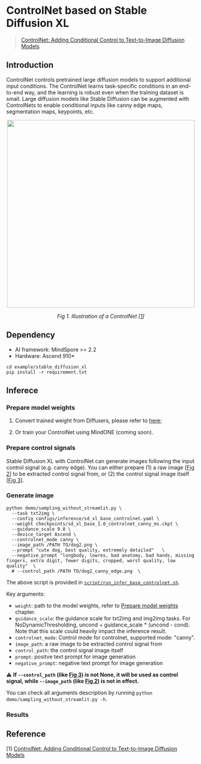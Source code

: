 # ControlNet based on Stable Diffusion XL
> [ControlNet: Adding Conditional Control to Text-to-Image Diffusion Models](https://arxiv.org/pdf/2302.05543.pdf)

## Introduction
ControlNet controls pretrained large diffusion models to support additional input conditions. The ControlNet learns task-specific conditions in an end-to-end way, and the learning is robust even when the training dataset is small. Large diffusion models like Stable Diffusion can be augmented with ControlNets to enable conditional inputs like canny edge maps, segmentation maps, keypoints, etc.

<p align="center">
   <img src="https://github.com/Gaohan123/mindone/assets/20148503/c5c27f00-3c20-479c-a540-70a0c8db0d48" width=500 />
</p>
<p align="center">
  <em> Fig 1. Illustration of a ControlNet [<a href="#references">1</a>] </em>
</p>


## Dependency

- AI framework: MindSpore >= 2.2 
- Hardware: Ascend 910*

```shell
cd example/stable_diffusion_xl
pip install -r requirement.txt
```

## Inferece

### Prepare model weights

1. Convert trained weight from Diffusers, please refer to [here](tools/controlnet_conversion/README.md);

2. Or train your ControlNet using MindONE (coming soon).

### Prepare control signals

Stable Diffusion XL with ControlNet can generate images following the input control signal (e.g. canny edge). You can either prepare (1) a raw image [[Fig 2]()] to be extracted control signal from, or (2) the control signal image itself [[Fig 3]()].




### Generate image

```shell
python demo/sampling_without_streamlit.py \
  --task txt2img \
  --config configs/inference/sd_xl_base_controlnet.yaml \
  --weight checkpoints/sd_xl_base_1.0_controlnet_canny_ms.ckpt \
  --guidance_scale 9.0 \
  --device_target Ascend \
  --controlnet_mode canny \
  --image_path /PATH TO/dog2.png \
  --prompt "cute dog, best quality, extremely detailed"   \
  --negative_prompt "longbody, lowres, bad anatomy, bad hands, missing fingers, extra digit, fewer digits, cropped, worst quality, low quality"  \
  # --control_path /PATH TO/dog2_canny_edge.png  \
```

The above script is provided in [`script/run_infer_base_controlnet.sh`](script/run_infer_base_controlnet.sh).

Key arguments:
- `weight`: path to the model weights, refer to [Prepare model weights](#prepare-model-weights) chapter.
- `guidance_scale`: the guidance scale for txt2img and img2img tasks. For NoDynamicThresholding, uncond + guidance_scale * (uncond - cond). Note that this scale could heavily impact the inference result.
- `controlnet_mode`: Control mode for controlnet, supported mode: "canny".
- `image_path`: a raw image to be extracted control signal from
- `control_path`: the control signal image itself
- `prompt`: positve text prompt for image generation
- `negative_prompt`: negative text prompt for image generation


⚠️ **If `--control_path` (like [Fig 3]()) is not None, it will be used as control signal, while `--image_path` (like [Fig 2]()) is not in effect.**

You can check all arguments description by running `python demo/sampling_without_streamlit.py -h`.


### Results



## Reference
[1] [ControlNet: Adding Conditional Control to Text-to-Image Diffusion Models](https://arxiv.org/pdf/2302.05543.pdf)
